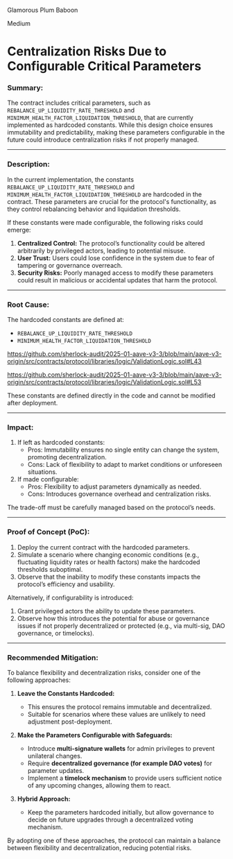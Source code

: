 Glamorous Plum Baboon

Medium

# Centralization Risks Due to Configurable Critical Parameters

### **Summary:**  
The contract includes critical parameters, such as `REBALANCE_UP_LIQUIDITY_RATE_THRESHOLD` and `MINIMUM_HEALTH_FACTOR_LIQUIDATION_THRESHOLD`, that are currently implemented as hardcoded constants. While this design choice ensures immutability and predictability, making these parameters configurable in the future could introduce centralization risks if not properly managed.  

---

### **Description:**  
In the current implementation, the constants `REBALANCE_UP_LIQUIDITY_RATE_THRESHOLD` and `MINIMUM_HEALTH_FACTOR_LIQUIDATION_THRESHOLD` are hardcoded in the contract. These parameters are crucial for the protocol's functionality, as they control rebalancing behavior and liquidation thresholds. 

If these constants were made configurable, the following risks could emerge:
1. **Centralized Control:** The protocol’s functionality could be altered arbitrarily by privileged actors, leading to potential misuse.
2. **User Trust:** Users could lose confidence in the system due to fear of tampering or governance overreach.
3. **Security Risks:** Poorly managed access to modify these parameters could result in malicious or accidental updates that harm the protocol.   

---

### **Root Cause:**  
The hardcoded constants are defined at:  
- `REBALANCE_UP_LIQUIDITY_RATE_THRESHOLD`
- `MINIMUM_HEALTH_FACTOR_LIQUIDATION_THRESHOLD`

https://github.com/sherlock-audit/2025-01-aave-v3-3/blob/main/aave-v3-origin/src/contracts/protocol/libraries/logic/ValidationLogic.sol#L43

https://github.com/sherlock-audit/2025-01-aave-v3-3/blob/main/aave-v3-origin/src/contracts/protocol/libraries/logic/ValidationLogic.sol#L53

These constants are defined directly in the code and cannot be modified after deployment.  

---

### **Impact:**  
1. If left as hardcoded constants:
   - Pros: Immutability ensures no single entity can change the system, promoting decentralization.  
   - Cons: Lack of flexibility to adapt to market conditions or unforeseen situations.  
2. If made configurable:  
   - Pros: Flexibility to adjust parameters dynamically as needed.  
   - Cons: Introduces governance overhead and centralization risks.

The trade-off must be carefully managed based on the protocol’s needs.  

---

### **Proof of Concept (PoC):**  
1. Deploy the current contract with the hardcoded parameters.  
2. Simulate a scenario where changing economic conditions (e.g., fluctuating liquidity rates or health factors) make the hardcoded thresholds suboptimal.  
3. Observe that the inability to modify these constants impacts the protocol’s efficiency and usability.  

Alternatively, if configurability is introduced:  
1. Grant privileged actors the ability to update these parameters.  
2. Observe how this introduces the potential for abuse or governance issues if not properly decentralized or protected (e.g., via multi-sig, DAO governance, or timelocks).  

---

### **Recommended Mitigation:**  
To balance flexibility and decentralization risks, consider one of the following approaches:  

1. **Leave the Constants Hardcoded:**  
   - This ensures the protocol remains immutable and decentralized.  
   - Suitable for scenarios where these values are unlikely to need adjustment post-deployment.  

2. **Make the Parameters Configurable with Safeguards:**  
   - Introduce **multi-signature wallets** for admin privileges to prevent unilateral changes.  
   - Require **decentralized governance (for example  DAO votes)** for parameter updates.  
   - Implement a **timelock mechanism** to provide users sufficient notice of any upcoming changes, allowing them to react.  

3. **Hybrid Approach:**  
   - Keep the parameters hardcoded initially, but allow governance to decide on future upgrades through a decentralized voting mechanism.  

By adopting one of these approaches, the protocol can maintain a balance between flexibility and decentralization, reducing potential risks.